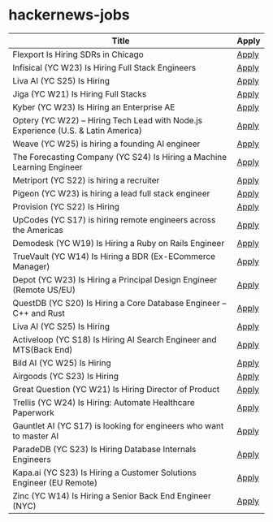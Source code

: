 # hackernews-jobs

<!-- table start -->

| Title | Apply |
|-------|-----|
| Flexport Is Hiring SDRs in Chicago | [Apply](https://job-boards.greenhouse.io/flexport/jobs/5690976?gh_jid=5690976) |
| Infisical (YC W23) Is Hiring Full Stack Engineers | [Apply](https://www.ycombinator.com/companies/infisical/jobs/0gY2Da1-full-stack-engineer-global) |
| Liva AI (YC S25) Is Hiring | [Apply](https://www.ycombinator.com/companies/liva-ai/jobs/inrUYH9-founding-engineer) |
| Jiga (YC W21) Is Hiring Full Stacks | [Apply](https://www.workatastartup.com/jobs/44310) |
| Kyber (YC W23) Is Hiring an Enterprise AE | [Apply](https://www.ycombinator.com/companies/kyber/jobs/BQRRSrZ-enterprise-account-executive-ae) |
| Optery (YC W22) – Hiring Tech Lead with Node.js Experience (U.S. & Latin America) | [Apply](https://www.optery.com/careers/) |
| Weave (YC W25) is hiring a founding AI engineer | [Apply](https://www.ycombinator.com/companies/weave-3/jobs/SqFnIFE-founding-ai-engineer) |
| The Forecasting Company (YC S24) Is Hiring a Machine Learning Engineer | [Apply](https://www.ycombinator.com/companies/the-forecasting-company/jobs/cXJzAhA-founding-machine-learning-engineer) |
| Metriport (YC S22) is hiring a recruiter | [Apply](https://www.ycombinator.com/companies/metriport/jobs/uq6CuhA-founding-recruiter) |
| Pigeon (YC W23) is hiring a lead full stack engineer | [Apply](https://www.ycombinator.com/companies/pigeon/jobs/sjuJOg3-lead-full-stack-software-engineer-remote-us) |
| Provision (YC S22) Is Hiring | [Apply](https://www.ycombinator.com/companies/provision/jobs/JJ9fZxg-fullstack-software-engineer-in-person-toronto-canada) |
| UpCodes (YC S17) is hiring remote engineers across the Americas | [Apply](https://up.codes/careers?utm_source=HN) |
| Demodesk (YC W19) Is Hiring a Ruby on Rails Engineer | [Apply](https://demodesk.com/careers) |
| TrueVault (YC W14) Is Hiring a BDR (Ex-ECommerce Manager) | [Apply](https://www.ycombinator.com/companies/truevault/jobs/FaC8Apo-ecommerce-manager-bdr) |
| Depot (YC W23) Is Hiring a Principal Design Engineer (Remote US/EU) | [Apply](https://www.ycombinator.com/companies/depot/jobs/qg8iVTz-principal-design-engineer) |
| QuestDB (YC S20) Is Hiring a Core Database Engineer – C++ and Rust | [Apply](https://questdb.com/careers/core-database-engineer/) |
| Liva AI (YC S25) Is Hiring | [Apply](https://www.ycombinator.com/companies/liva-ai/jobs/6xM8JYU-founding-operations-lead) |
| Activeloop (YC S18) Is Hiring AI Search Engineer and MTS(Back End) | [Apply](https://careers.activeloop.ai/) |
| Bild AI (YC W25) Is Hiring | [Apply](https://www.ycombinator.com/companies/bild-ai/jobs/m2ilR5L-founding-engineer-applied-ai) |
| Airgoods (YC S23) Is Hiring | [Apply](https://airgoods.com/careers?utm_source=hacker_news) |
| Great Question (YC W21) Is Hiring Director of Product | [Apply](https://www.ycombinator.com/companies/great-question/jobs/9crdslU-director-of-product) |
| Trellis (YC W24) Is Hiring: Automate Healthcare Paperwork | [Apply](https://www.ycombinator.com/companies/trellis/jobs/C0VryYb-forward-deployed-engineers-intern-august-2025) |
| Gauntlet AI (YC S17) is looking for engineers who want to master AI | [Apply](https://apply.gauntletai.com/) |
| ParadeDB (YC S23) Is Hiring Database Internals Engineers | [Apply](https://paradedb.notion.site/?source=copy_link) |
| Kapa.ai (YC S23) Is Hiring a Customer Solutions Engineer (EU Remote) | [Apply](https://www.ycombinator.com/companies/kapa-ai/jobs/mHIFJVz-support-engineer) |
| Zinc (YC W14) Is Hiring a Senior Back End Engineer (NYC) | [Apply](https://app.dover.com/apply/Zinc/4d32fdb9-c3e6-4f84-a4a2-12c80018fe8f/?rs=76643084) |

<!-- table end -->
